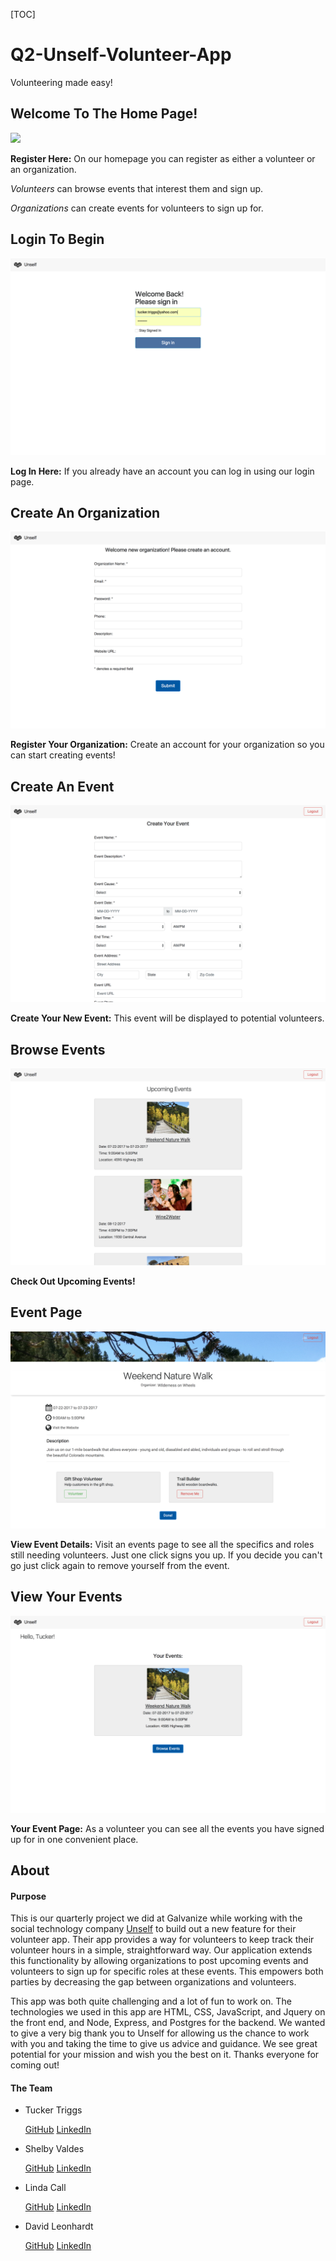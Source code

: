 [TOC]



# Q2-Unself-Volunteer-App

Volunteering made easy!



## Welcome To The Home Page!

![](project_screenshots/Screenshot2017-06-1609.23.06.png)

**Register Here:** On our homepage you can register as either a volunteer or an organization.

*Volunteers* can browse events that interest them and sign up.

*Organizations* can create events for volunteers to sign up for.



## Login To Begin

![](project_screenshots/Screenshot2017-06-1609.23.42.png) 

**Log In Here:** If you already have an account you can log in using our login page.



## Create An Organization

![](project_screenshots/Screenshot2017-06-1609.26.12.png) 

**Register Your Organization:** Create an account for your organization so you can start creating events!



## Create An Event

![](project_screenshots/Screenshot2017-06-1609.43.09.png) 

**Create Your New Event:** This event will be displayed to potential volunteers.

 

## Browse Events

![](project_screenshots/Screenshot2017-06-1609.29.16.png) 

**Check Out Upcoming Events!**



## Event Page

![](project_screenshots/Screenshot2017-06-1609.44.47.png) 

**View Event Details:** Visit an events page to see all the specifics and roles still needing volunteers. Just one click signs you up. If you decide you can't go just click again to remove yourself from the event.



  ## View Your Events

![](project_screenshots/Screenshot2017-06-1609.44.32.png) 

**Your Event Page:** As a volunteer you can see all the events you have signed up for in one convenient place.



## About

#### Purpose

This is our quarterly project we did at Galvanize while working with the social technology company [Unself](https://www.unself.com/welcome "Unself") to build out a new feature for their volunteer app. Their app provides a way for volunteers to keep track their volunteer hours in a simple, straightforward way. Our application extends this functionality by allowing organizations to post upcoming events and volunteers to sign up for specific roles at these events. This empowers both parties by decreasing the gap between organizations and volunteers.

This app was both quite challenging and a lot of fun to work on. The technologies we used in this app are HTML, CSS, JavaScript, and Jquery on the front end, and Node, Express, and Postgres for the backend. We wanted to give a very big thank you to Unself for allowing us the chance to work with you and taking the time to give us advice and guidance. We see great potential for your mission and wish you the best on it. Thanks everyone for coming out!



#### The Team

- Tucker Triggs 

  [GitHub](https://github.com/tuckpuck "GitHub Page") [LinkedIn](https://www.linkedin.com/in/tuckertriggs/ "LinkedIn Page")

- Shelby Valdes 

  [GitHub](https://github.com/rsvaldes "GitHub Page") [LinkedIn](https://www.linkedin.com/in/shelby-valdes-287a9313b/ "LinkedIn Page")

- Linda Call

  [GitHub](https://github.com/lindacall4home "GitHub Page") [LinkedIn](https://www.linkedin.com/in/linda-call/ "LinkedIn Page")

- David Leonhardt 

  [GitHub](https://github.com/dwleonhardt "GitHub Page") [LinkedIn](https://www.linkedin.com/in/dwleonhardt/ "LinkedIn Page")








